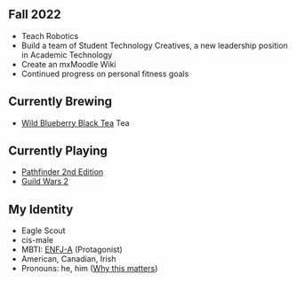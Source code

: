 ## Fall 2022
- Teach Robotics
- Build a team of Student Technology Creatives, a new leadership position in Academic Technology
- Create an mxMoodle Wiki
- Continued progress on personal fitness goals

## Currently Brewing
- [Wild Blueberry Black Tea](https://www.republicoftea.com/wild-blueberry-black-tea/p/v00599/) Tea

## Currently Playing
- [Pathfinder 2nd Edition](https://paizo.com/)
- [Guild Wars 2](https://www.guildwars2.com/en/end-of-dragons/)

## My Identity
- Eagle Scout
- cis-male
- MBTI: [ENFJ-A](https://www.16personalities.com/enfj-personality) \(Protagonist\)
- American, Canadian, Irish
- Pronouns: he, him
  \([Why this matters](https://www.mypronouns.org/what-and-why)\)
